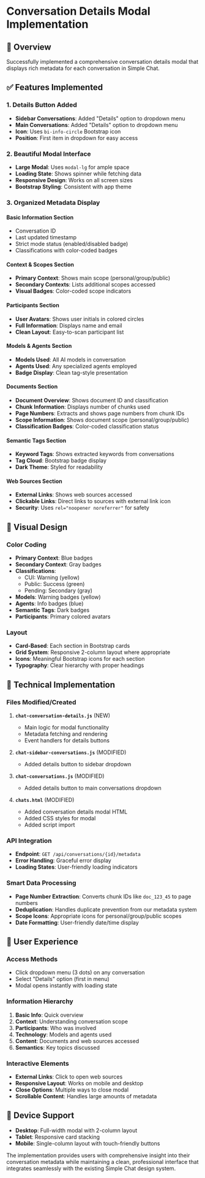 # Conversation Details Modal Implementation

## 🎯 Overview

Successfully implemented a comprehensive conversation details modal that displays rich metadata for each conversation in Simple Chat.

## ✅ Features Implemented

### 1. **Details Button Added**
- **Sidebar Conversations**: Added "Details" option to dropdown menu
- **Main Conversations**: Added "Details" option to dropdown menu  
- **Icon**: Uses `bi-info-circle` Bootstrap icon
- **Position**: First item in dropdown for easy access

### 2. **Beautiful Modal Interface**
- **Large Modal**: Uses `modal-lg` for ample space
- **Loading State**: Shows spinner while fetching data
- **Responsive Design**: Works on all screen sizes
- **Bootstrap Styling**: Consistent with app theme

### 3. **Organized Metadata Display**

#### **Basic Information Section**
- Conversation ID
- Last updated timestamp
- Strict mode status (enabled/disabled badge)
- Classifications with color-coded badges

#### **Context & Scopes Section**
- **Primary Context**: Shows main scope (personal/group/public)
- **Secondary Contexts**: Lists additional scopes accessed
- **Visual Badges**: Color-coded scope indicators

#### **Participants Section**
- **User Avatars**: Shows user initials in colored circles
- **Full Information**: Displays name and email
- **Clean Layout**: Easy-to-scan participant list

#### **Models & Agents Section**
- **Models Used**: All AI models in conversation
- **Agents Used**: Any specialized agents employed
- **Badge Display**: Clean tag-style presentation

#### **Documents Section**
- **Document Overview**: Shows document ID and classification
- **Chunk Information**: Displays number of chunks used
- **Page Numbers**: Extracts and shows page numbers from chunk IDs
- **Scope Information**: Shows document scope (personal/group/public)
- **Classification Badges**: Color-coded classification status

#### **Semantic Tags Section**
- **Keyword Tags**: Shows extracted keywords from conversations
- **Tag Cloud**: Bootstrap badge display
- **Dark Theme**: Styled for readability

#### **Web Sources Section**
- **External Links**: Shows web sources accessed
- **Clickable Links**: Direct links to sources with external link icon
- **Security**: Uses `rel="noopener noreferrer"` for safety

## 🎨 Visual Design

### **Color Coding**
- **Primary Context**: Blue badges
- **Secondary Context**: Gray badges  
- **Classifications**: 
  - CUI: Warning (yellow)
  - Public: Success (green)
  - Pending: Secondary (gray)
- **Models**: Warning badges (yellow)
- **Agents**: Info badges (blue)
- **Semantic Tags**: Dark badges
- **Participants**: Primary colored avatars

### **Layout**
- **Card-Based**: Each section in Bootstrap cards
- **Grid System**: Responsive 2-column layout where appropriate
- **Icons**: Meaningful Bootstrap icons for each section
- **Typography**: Clear hierarchy with proper headings

## 🔧 Technical Implementation

### **Files Modified/Created**

1. **`chat-conversation-details.js`** (NEW)
   - Main logic for modal functionality
   - Metadata fetching and rendering
   - Event handlers for details buttons

2. **`chat-sidebar-conversations.js`** (MODIFIED)
   - Added details button to sidebar dropdown

3. **`chat-conversations.js`** (MODIFIED)
   - Added details button to main conversations dropdown

4. **`chats.html`** (MODIFIED)
   - Added conversation details modal HTML
   - Added CSS styles for modal
   - Added script import

### **API Integration**
- **Endpoint**: `GET /api/conversations/{id}/metadata`
- **Error Handling**: Graceful error display
- **Loading States**: User-friendly loading indicators

### **Smart Data Processing**
- **Page Number Extraction**: Converts chunk IDs like `doc_123_45` to page numbers
- **Deduplication**: Handles duplicate prevention from our metadata system
- **Scope Icons**: Appropriate icons for personal/group/public scopes
- **Date Formatting**: User-friendly date/time display

## 🚀 User Experience

### **Access Methods**
- Click dropdown menu (3 dots) on any conversation
- Select "Details" option (first in menu)
- Modal opens instantly with loading state

### **Information Hierarchy**
1. **Basic Info**: Quick overview
2. **Context**: Understanding conversation scope
3. **Participants**: Who was involved
4. **Technology**: Models and agents used
5. **Content**: Documents and web sources accessed
6. **Semantics**: Key topics discussed

### **Interactive Elements**
- **External Links**: Click to open web sources
- **Responsive Layout**: Works on mobile and desktop
- **Close Options**: Multiple ways to close modal
- **Scrollable Content**: Handles large amounts of metadata

## 📱 Device Support

- **Desktop**: Full-width modal with 2-column layout
- **Tablet**: Responsive card stacking
- **Mobile**: Single-column layout with touch-friendly buttons

The implementation provides users with comprehensive insight into their conversation metadata while maintaining a clean, professional interface that integrates seamlessly with the existing Simple Chat design system.
